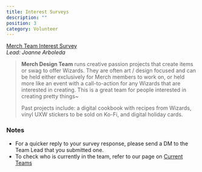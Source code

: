 ```yaml
---
title: Interest Surveys
description: ""
position: 3
category: Volunteer
---
```

[Merch Team Interest Survey](https://docs.google.com/forms/d/e/1FAIpQLScVksUmf3GseBOtnOU2f_HhumVNzDhnUMYNRhxgD5UQy7TECw/viewform)\
*Lead: Joanne Arboleda*

> **Merch Design Team** runs creative passion projects that create items or swag to offer Wizards. They are often art / design focused and can be held either exclusively for Merch members to work on, or held more like an event with a call-to-action for any Wizards that are interested in creating. This is a great team for people interested in creating pretty things~
>
> Past projects include: a digital cookbook with recipes from Wizards, vinyl UXW stickers to be sold on Ko-Fi, and digital holiday cards.

### Notes

* For a quicker reply to your survey response, please send a DM to the Team Lead that you submitted one.
* To check who is currently in the team, refer to our page on [Current Teams](https://uxwizardswiki.netlify.app/current-leadership-teams)
